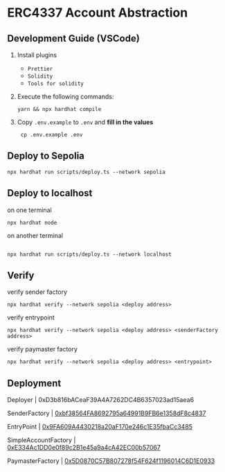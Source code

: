 # ERC4337 Account Abstraction

## Development Guide (VSCode)

1. Install plugins

   - `Prettier`
   - `Solidity`
   - `Tools for solidity`

2. Execute the following commands:

   ```shell
   yarn && npx hardhat compile
   ```

3. Copy `.env.example` to `.env` and **fill in the values**

   ```shell
    cp .env.example .env
   ```

## Deploy to Sepolia

```shell
npx hardhat run scripts/deploy.ts --network sepolia
```

## Deploy to localhost

on one terminal

```shell
npx hardhat node
```

on another terminal

```shell

npx hardhat run scripts/deploy.ts --network localhost
```

## Verify

verify sender factory

```shell
npx hardhat verify --network sepolia <deploy address>
```

verify entrypoint

```shell
npx hardhat verify --network sepolia <deploy address> <senderFactory address>
```

verify paymaster factory

```shell
npx hardhat verify --network sepolia <deploy address> <entrypoint>
```

## Deployment

Deployer | 0xD3b816bACeaF39A4A7262DC4B6357023ad15aea6

SenderFactory | [0xbf38564FA8692795a64991B9FB6e1358dF8c4837](https://sepolia.etherscan.io/address/0xbf38564FA8692795a64991B9FB6e1358dF8c4837#code)

EntryPoint | [0x9FA609A4430218a20aF170e246c1E35fbaCc3485](https://sepolia.etherscan.io/address/0x9FA609A4430218a20aF170e246c1E35fbaCc3485#code)

SimpleAccountFactory | [0xE334Ac1DD0e0f89c2B1e45a9a4cA42EC00b57067](https://sepolia.etherscan.io/address/0xE334Ac1DD0e0f89c2B1e45a9a4cA42EC00b57067#code)

PaymasterFactory | [0x5D0870C57B807278f54F624f1196014C6D1E0933](https://sepolia.etherscan.io/address/0x5D0870C57B807278f54F624f1196014C6D1E0933#code)

